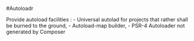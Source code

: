 #Autoloadr

Provide autoload facilities :
    - Universal autolad for projects that rather shall be burned to the ground,
    - Autoload-map builder,
    - PSR-4 Autoloader not generated by Composer
